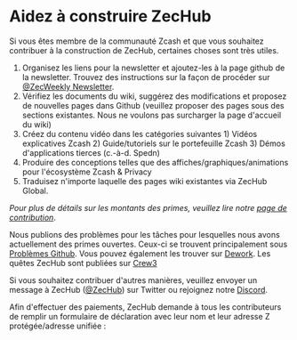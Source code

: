 # Aidez à construire ZecHub


Si vous êtes membre de la communauté Zcash et que vous souhaitez contribuer à la construction de ZecHub, certaines choses sont très utiles.

1. Organisez les liens pour la newsletter et ajoutez-les à la page github de la newsletter. Trouvez des instructions sur la façon de procéder sur [@ZecWeekly Newsletter](https://wiki.zechub.xyz/zecweekly-newsletter).
2. Vérifiez les documents du wiki, suggérez des modifications et proposez de nouvelles pages dans Github (veuillez proposer des pages sous des sections existantes. Nous ne voulons pas surcharger la page d'accueil du wiki)
3. Créez du contenu vidéo dans les catégories suivantes 1) Vidéos explicatives Zcash 2) Guide/tutoriels sur le portefeuille Zcash 3) Démos d'applications tierces (c.-à-d. Spedn)
4. Produire des conceptions telles que des affiches/graphiques/animations pour l'écosystème Zcash & Privacy
5. Traduisez n'importe laquelle des pages wiki existantes via ZecHub Global.

*Pour plus de détails sur les montants des primes, veuillez lire notre [page de contribution](https://github.com/ZecHub/zechub/blob/main/CONTRIBUTING.md)*.

Nous publions des problèmes pour les tâches pour lesquelles nous avons actuellement des primes ouvertes. Ceux-ci se trouvent principalement sous [Problèmes Github](https://github.com/ZecHub/zechub/issues). Vous pouvez également les trouver sur [Dework](https://app.dework.xyz/zechub-2424). Les quêtes ZecHub sont publiées sur [Crew3](https://crew3.xyz/c/zechub/)

Si vous souhaitez contribuer d'autres manières, veuillez envoyer un message à ZecHub ([@ZecHub](https://twitter.com/zechub)) sur Twitter ou rejoignez notre [Discord](https://discord.gg/zcash ).

Afin d'effectuer des paiements, ZecHub demande à tous les contributeurs de remplir un formulaire de déclaration avec leur nom et leur adresse Z protégée/adresse unifiée :


